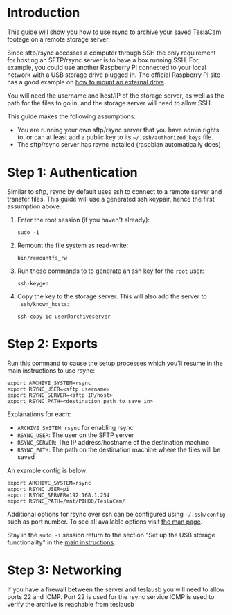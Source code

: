 # Introduction
This guide will show you how to use [rsync](https://rsync.samba.org/) to archive your saved TeslaCam footage on a remote storage server.

Since sftp/rsync accesses a computer through SSH the only requirement for hosting an SFTP/rsync server is to have a box running SSH. For example, you could use another Raspberry Pi connected to your local network with a USB storage drive plugged in. The official Raspberry Pi site has a good example on [how to mount an external drive](https://www.raspberrypi.org/documentation/configuration/external-storage.md).

You will need the username and host/IP of the storage server, as well as the path for the files to go in, and the storage server will need to allow SSH.

This guide makes the following assumptions:
* You are running your own sftp/rsync server that you have admin rights to, or can at least add a public key to its `~/.ssh/authorized_keys` file.
* The sftp/rsync server has rsync installed (raspbian automatically does)

# Step 1: Authentication
Similar to sftp, rsync by default uses ssh to connect to a remote server and transfer files. This guide will use a generated ssh keypair, hence the first assumption above.

1. Enter the root session (if you haven't already):
   ```
   sudo -i
   ```

1. Remount the file system as read-write:
   ```
   bin/remountfs_rw
   ```

1. Run these commands to to generate an ssh key for the `root` user:
   ```
   ssh-keygen
   ```

1. Copy the key to the storage server. This will also add the server to `.ssh/known_hosts`:
   ```
   ssh-copy-id user@archiveserver
   ```

# Step 2: Exports
Run this command to cause the setup processes which you'll resume in the main instructions to use rsync:

```
export ARCHIVE_SYSTEM=rsync
export RSYNC_USER=<sftp username>
export RSYNC_SERVER=<sftp IP/host>
export RSYNC_PATH=<destination path to save in>
```
Explanations for each:
* `ARCHIVE_SYSTEM`: `rsync` for enabling rsync
* `RSYNC_USER`: The user on the SFTP server
* `RSYNC_SERVER`: The IP address/hostname of the destination machine
* `RSYNC_PATH`: The path on the destination machine where the files will be saved

An example config is below:
```
export ARCHIVE_SYSTEM=rsync
export RSYNC_USER=pi
export RSYNC_SERVER=192.168.1.254
export RSYNC_PATH=/mnt/PIHDD/TeslaCam/
```

Additional options for rsync over ssh can be configured using `~/.ssh/config` such as port number. To see all available options visit [the man page](https://linux.die.net/man/5/ssh_config).

Stay in the `sudo -i` session return to the section "Set up the USB storage functionality" in the [main instructions](../README.md).

# Step 3: Networking
If you have a firewall between the server and teslausb you will need to allow ports 22 and ICMP.
Port 22 is used for the rsync service
ICMP is used to verify the archive is reachable from teslausb
